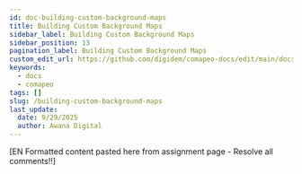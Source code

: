 ```yaml
---
id: doc-building-custom-background-maps
title: Building Custom Background Maps
sidebar_label: Building Custom Background Maps
sidebar_position: 13
pagination_label: Building Custom Background Maps
custom_edit_url: https://github.com/digidem/comapeo-docs/edit/main/docs/customizing-comapeo/building-custom-background-maps.md
keywords:
  - docs
  - comapeo
tags: []
slug: /building-custom-background-maps
last_update:
  date: 9/29/2025
  author: Awana Digital
---
```


[EN Formatted content pasted here from assignment page - Resolve all comments!!]

